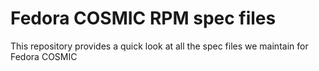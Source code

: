# Fedora COSMIC RPM spec files

This repository provides a quick look at all the spec files we maintain for Fedora COSMIC